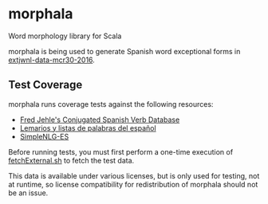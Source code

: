 # morphala
Word morphology library for Scala

morphala is being used to generate Spanish word exceptional forms in [extjwnl-data-mcr30-2016](https://github.com/lingeringsocket/extjwnl-data-mcr30-2016).

Test Coverage
-------------

morphala runs coverage tests against the following resources:

* [Fred Jehle's Conjugated Spanish Verb Database](https://github.com/ghidinelli/fred-jehle-spanish-verbs)
* [Lemarios y listas de palabras del español](https://github.com/olea/lemarios)
* [SimpleNLG-ES](https://github.com/citiususc/SimpleNLG-ES)

Before running tests, you must first perform a one-time execution of [fetchExternal.sh](src/test/resources/fetchExternal.sh) to fetch the test data.

This data is available under various licenses, but is only used for testing, not at runtime, so license compatibility for redistribution of morphala should not be an issue.
